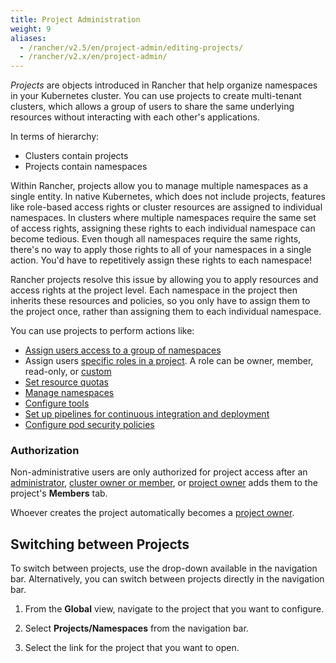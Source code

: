 ```yaml
---
title: Project Administration
weight: 9
aliases:
  - /rancher/v2.5/en/project-admin/editing-projects/
  - /rancher/v2.x/en/project-admin/
---
```


_Projects_ are objects introduced in Rancher that help organize namespaces in your Kubernetes cluster. You can use projects to create multi-tenant clusters, which allows a group of users to share the same underlying resources without interacting with each other's applications.

In terms of hierarchy:

- Clusters contain projects
- Projects contain namespaces

Within Rancher, projects allow you to manage multiple namespaces as a single entity. In native Kubernetes, which does not include projects, features like role-based access rights or cluster resources are assigned to individual namespaces. In clusters where multiple namespaces require the same set of access rights, assigning these rights to each individual namespace can become tedious. Even though all namespaces require the same rights, there's no way to apply those rights to all of your namespaces in a single action. You'd have to repetitively assign these rights to each namespace!

Rancher projects resolve this issue by allowing you to apply resources and access rights at the project level. Each namespace in the project then inherits these resources and policies, so you only have to assign them to the project once, rather than assigning them to each individual namespace.

You can use projects to perform actions like:

- [Assign users access to a group of namespaces]({{<baseurl>}}/rancher/v2.5/en/project-admin/project-members)
- Assign users [specific roles in a project]({{<baseurl>}}/rancher/v2.5/en/admin-settings/rbac/cluster-project-roles/#project-roles). A role can be owner, member, read-only, or [custom]({{<baseurl>}}/rancher/v2.5/en/admin-settings/rbac/default-custom-roles/)
- [Set resource quotas]({{<baseurl>}}/rancher/v2.5/en/project-admin/resource-quotas/)
- [Manage namespaces]({{<baseurl>}}/rancher/v2.5/en/project-admin/namespaces/)
- [Configure tools]({{<baseurl>}}/rancher/v2.5/en/project-admin/tools/)
- [Set up pipelines for continuous integration and deployment]({{<baseurl>}}/rancher/v2.5/en/project-admin/pipelines)
- [Configure pod security policies]({{<baseurl>}}/rancher/v2.5/en/project-admin/pod-security-policies)

### Authorization

Non-administrative users are only authorized for project access after an [administrator]({{<baseurl>}}/rancher/v2.5/en/admin-settings/rbac/global-permissions/), [cluster owner or member]({{<baseurl>}}/rancher/v2.5/en/admin-settings/rbac/cluster-project-roles/#cluster-roles), or [project owner]({{<baseurl>}}/rancher/v2.5/en/admin-settings/rbac/cluster-project-roles/#project-roles) adds them to the project's **Members** tab.

Whoever creates the project automatically becomes a [project owner]({{<baseurl>}}/rancher/v2.5/en/admin-settings/rbac/cluster-project-roles/#project-roles).

## Switching between Projects

To switch between projects, use the drop-down available in the navigation bar. Alternatively, you can switch between projects directly in the navigation bar.

1. From the **Global** view, navigate to the project that you want to configure.

1. Select **Projects/Namespaces** from the navigation bar.

1. Select the link for the project that you want to open.
